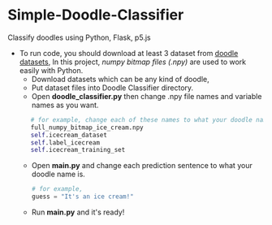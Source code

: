# Simple-Doodle-Classifier
Classify doodles using Python, Flask, p5.js


* To run code, you should download at least 3 dataset from [doodle datasets](https://github.com/googlecreativelab/quickdraw-dataset "quickdraw-dataset"), In this project, _numpy bitmap files (.npy)_ are used to work easily with Python.
  * Download datasets which can be any kind of doodle,
  * Put dataset files into Doodle Classifier directory.  
  * Open **doodle_classifier.py** then change .npy file names and variable names as you want.
  ```python
     # for example, change each of these names to what your doodle name is.
     full_numpy_bitmap_ice_cream.npy
     self.icecream_dataset
     self.label_icecream
     self.icecream_training_set
  ``` 
  * Open **main.py** and change each prediction sentence to what your doodle name is.
     ```python
     # for example,
     guess = "It's an ice cream!"
     ``` 
  * Run **main.py** and it's ready!
